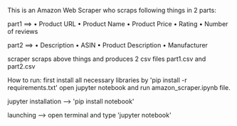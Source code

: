 This is an Amazon Web Scraper who scraps following things in 2 parts:

part1 ==>
• Product URL
• Product Name
• Product Price
• Rating
• Number of reviews

part2 ==>
• Description
• ASIN
• Product Description
• Manufacturer

scraper scraps above things and produces 2 csv files 
part1.csv and part2.csv

How to run:
first install all necessary libraries by 'pip install -r requirements.txt'
open jupyter notebook and run amazon_scraper.ipynb file.

jupyter installation --> 'pip install notebook'

launching --> open terminal and type 'jupyter notebook'

